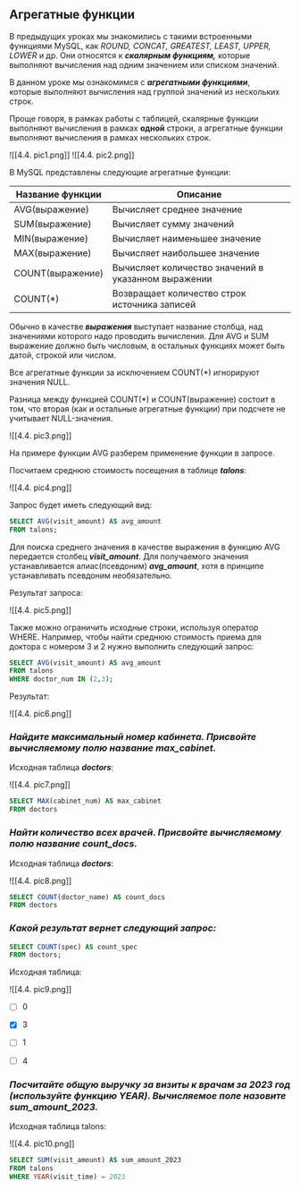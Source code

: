 
## Агрегатные функции

В предыдущих уроках мы знакомились с такими встроенными функциями MySQL, как _ROUND, CONCAT, GREATEST, LEAST, UPPER, LOWER_ и др. Они относятся к _**скалярным функциям,**_ которые выполняют вычисления над одним значением или списком значений.

В данном уроке мы ознакомимся с _**агрегатными функциями**_, которые выполняют вычисления над группой значений из нескольких строк.

Проще говоря, в рамках работы с таблицей, скалярные функции выполняют вычисления в рамках **одной** строки, а агрегатные функции выполняют вычисления в рамках нескольких строк.

![[4.4. pic1.png]]
![[4.4. pic2.png]]



В MySQL представлены следующие агрегатные функции:

|Название функции|Описание|
|---|---|
|AVG(выражение)|Вычисляет среднее значение|
|SUM(выражение)|Вычисляет сумму значений|
|MIN(выражение)|Вычисляет наименьшее значение|
|MAX(выражение)|Вычисляет наибольшее значение|
|COUNT(выражение)|Вычисляет количество значений в указанном выражении|
|COUNT(*)|Возвращает количество строк источника записей|

Обычно в качестве _**выражения**_ выступает название столбца, над значениями которого надо проводить вычисления. Для AVG и SUM выражение должно быть числовым, в остальных функциях может быть датой, строкой или числом.

Все агрегатные функции за исключением COUNT(*) игнорируют значения NULL. 

Разница между функцией COUNT(*) и COUNT(выражение) состоит в том, что вторая (как и остальные агрегатные функции) при подсчете не учитывает NULL-значения.

![[4.4. pic3.png]]



На примере функции AVG разберем применение функции в запросе.

Посчитаем среднюю стоимость посещения в таблице _**talons**_:

![[4.4. pic4.png]]

Запрос будет иметь следующий вид:

```sql
SELECT AVG(visit_amount) AS avg_amount 
FROM talons;	
```

Для поиска среднего значения в качестве выражения в функцию AVG передается столбец _**visit_amount**_. Для получаемого значения устанавливается алиас(псевдоним) _**avg_amount**_, хотя в принципе устанавливать псевдоним необязательно.

Результат запроса:

![[4.4. pic5.png]]


Также можно ограничить исходные строки, используя оператор WHERE. Например, чтобы найти среднюю стоимость приема для доктора с номером 3 и 2 нужно выполнить следующий запрос:

```sql
SELECT AVG(visit_amount) AS avg_amount
FROM talons
WHERE doctor_num IN (2,3);
```

Результат:

![[4.4. pic6.png]]




### **_Найдите максимальный номер кабинета. Присвойте вычисляемому полю название max_cabinet._**

Исходная таблица _**doctors**_:

![[4.4. pic7.png]]


```sql
SELECT MAX(cabinet_num) AS max_cabinet
FROM doctors
```




### **_Найти количество всех врачей. Присвойте вычисляемому полю название count_docs._**

Исходная таблица _**doctors**_:

![[4.4. pic8.png]]


```sql
SELECT COUNT(doctor_name) AS count_docs
FROM doctors
```




### _**Какой результат вернет следующий запрос:**_

```sql
SELECT COUNT(spec) AS count_spec 
FROM doctors;
```

Исходная таблица:

![[4.4. pic9.png]]


 -  [ ] 0
 -  [x] 3
 -  [ ] 1
 -  [ ] 4




### _**Посчитайте общую выручку за визиты к врачам за 2023 год (используйте функцию YEAR). Вычисляемое поле назовите sum_amount_2023.**_

Исходная таблица talons:

![[4.4. pic10.png]]


```sql
SELECT SUM(visit_amount) AS sum_amount_2023
FROM talons
WHERE YEAR(visit_time) = 2023
```
